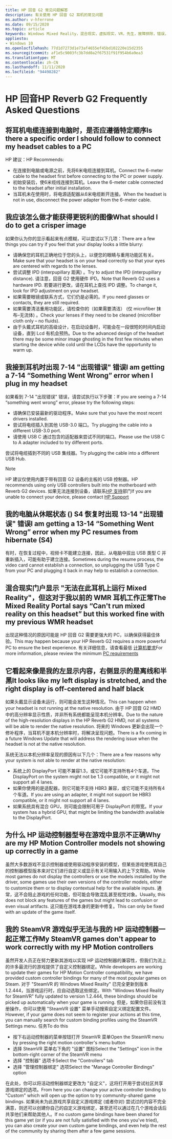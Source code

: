 ```yaml
---
title: HP 回音 G2 常见问题解答
description: 有关使用 HP 回音 G2 耳机的常见问题
ms.author: v-hferrone
ms.date: 09/15/2020
ms.topic: article
keywords: Windows Mixed Reality，混合现实，虚拟现实，VR，先生，故障排除，错误，帮助，支持，性能
appliesto:
- Windows 10
ms.openlocfilehash: 77d1d7273d1e73af4655ef45bd102220e15d2355
ms.sourcegitcommit: af1e5c9003fc3b7dd0a2f67531f91f954b6a9ea3
ms.translationtype: MT
ms.contentlocale: zh-CN
ms.lasthandoff: 11/11/2020
ms.locfileid: "94498282"
---
```

# <a name="hp-reverb-g2-frequently-asked-questions"></a><span data-ttu-id="15078-104">HP 回音</span><span class="sxs-lookup"><span data-stu-id="15078-104">HP Reverb G2 Frequently Asked Questions</span></span>

## <a name="is-there-a-specific-order-i-should-follow-to-connect-my-headset-cables-to-a-pc"></a><span data-ttu-id="15078-105">将耳机电缆连接到电脑时，是否应遵循特定顺序</span><span class="sxs-lookup"><span data-stu-id="15078-105">Is there a specific order I should follow to connect my headset cables to a PC</span></span>

<span data-ttu-id="15078-106">HP 建议：</span><span class="sxs-lookup"><span data-stu-id="15078-106">HP Recommends:</span></span>

- <span data-ttu-id="15078-107">在连接到电脑或电源之前，先将6米电缆连接到耳机。</span><span class="sxs-lookup"><span data-stu-id="15078-107">Connect the 6-meter cable to the headset first before connecting to the PC or power supply.</span></span>
- <span data-ttu-id="15078-108">初始安装后，使6米缆线连接到耳机。</span><span class="sxs-lookup"><span data-stu-id="15078-108">Leave the 6-meter cable connected to the headset after initial installation.</span></span>
- <span data-ttu-id="15078-109">当耳机未在使用时，将电源适配器从6米电缆断开连接。</span><span class="sxs-lookup"><span data-stu-id="15078-109">When the headset is not in use, disconnect the power adapter from the 6-meter cable.</span></span>

## <a name="what-should-i-do-to-get-a-crisper-image"></a><span data-ttu-id="15078-110">我应该怎么做才能获得更锐利的图像</span><span class="sxs-lookup"><span data-stu-id="15078-110">What should I do to get a crisper image</span></span>

<span data-ttu-id="15078-111">如果你认为你的显示看起来有点模糊，可以尝试以下几项：</span><span class="sxs-lookup"><span data-stu-id="15078-111">There are a few things you can try if you feel that your display looks a little blurry:</span></span>

- <span data-ttu-id="15078-112">请确保您的耳机正确地位于您的头上，以便您的眼睛与重用功能区有关。</span><span class="sxs-lookup"><span data-stu-id="15078-112">Make sure that your headset is on your head correctly so that your eyes are centered with regards to the lenses.</span></span>
- <span data-ttu-id="15078-113">尝试调整 IPD (interpupillary 距离) 。</span><span class="sxs-lookup"><span data-stu-id="15078-113">Try to adjust the IPD (interpupillary distance).</span></span> <span data-ttu-id="15078-114">请注意，回音 G2 使用硬件 IPD。</span><span class="sxs-lookup"><span data-stu-id="15078-114">Note that Reverb G2 uses a hardware IPD.</span></span> <span data-ttu-id="15078-115">若要进行更改，请在耳机上查找 IPD 调整。</span><span class="sxs-lookup"><span data-stu-id="15078-115">To change it, look for IPD adjustment on your headset.</span></span>
- <span data-ttu-id="15078-116">如果需要眼镜或联系方式，它们仍是必需的。</span><span class="sxs-lookup"><span data-stu-id="15078-116">If you need glasses or contacts, they are still required.</span></span>
- <span data-ttu-id="15078-117">如果需要清洁重用功能区，请检查你的（如果需要清洁） (仅 microfiber 抹布–无流体) 。</span><span class="sxs-lookup"><span data-stu-id="15078-117">Check your lenses if they need to be cleaned (microfiber cloth only – no fluids).</span></span>
- <span data-ttu-id="15078-118">由于头戴式耳机的高级设计，在启动设备时，可能会在一段很短的时间内启动设备，直到 Lcd 有机会预热。</span><span class="sxs-lookup"><span data-stu-id="15078-118">Due to the advanced design of the headset there may be some minor image ghosting in the first few minutes when starting the device while cold until the LCDs have the opportunity to warm up.</span></span>

## <a name="i-am-getting-a-7-14-something-went-wrong-error-when-i-plug-in-my-headset"></a><span data-ttu-id="15078-119">我接到耳机时出现 7-14 "出现错误" 错误</span><span class="sxs-lookup"><span data-stu-id="15078-119">I am getting a 7-14 “Something Went Wrong” error when I plug in my headset</span></span>

<span data-ttu-id="15078-120">如果看到 7-14 "出现错误" 错误，请尝试执行以下步骤：</span><span class="sxs-lookup"><span data-stu-id="15078-120">If you are seeing a 7-14 “something went wrong” error, please try the following steps:</span></span>

- <span data-ttu-id="15078-121">请确保已安装最新的驱动程序。</span><span class="sxs-lookup"><span data-stu-id="15078-121">Make sure that you have the most recent drivers installed.</span></span>
- <span data-ttu-id="15078-122">尝试将电缆插入到其他 USB-3.0 端口。</span><span class="sxs-lookup"><span data-stu-id="15078-122">Try plugging the cable into a different USB-3.0 port.</span></span>
- <span data-ttu-id="15078-123">请使用 USB C 通过包含的适配器来尝试不同的端口。</span><span class="sxs-lookup"><span data-stu-id="15078-123">Please use the USB C to A adapter included to try different ports.</span></span>

<span data-ttu-id="15078-124">尝试将电缆插到不同的 USB 集线器。</span><span class="sxs-lookup"><span data-stu-id="15078-124">Try plugging the cable into a different USB Hub.</span></span>  

> [!NOTE]
> <span data-ttu-id="15078-125">HP 建议仅使用内置于带有回音 G2 设备的主板的 USB 控制器。</span><span class="sxs-lookup"><span data-stu-id="15078-125">HP recommends using only USB controllers built into the motherboard with Reverb G2 devices.</span></span>
> <span data-ttu-id="15078-126">如果无法连接到设备，请联系[HP 支持](https://support.hp.com/us-en)部门</span><span class="sxs-lookup"><span data-stu-id="15078-126">If you are unable to connect your device, please contact [HP Support](https://support.hp.com/us-en)</span></span>

## <a name="i-am-getting-a-13-14-something-went-wrong-error-when-my-pc-resumes-from-hibernate-s4"></a><span data-ttu-id="15078-127">我的电脑从休眠状态 () S4 恢复时出现 13-14 "出现错误" 错误</span><span class="sxs-lookup"><span data-stu-id="15078-127">I am getting a 13-14 “Something Went Wrong” error when my PC resumes from hibernate (S4)</span></span>

<span data-ttu-id="15078-128">有时，在恢复过程中，视频卡不能建立连接，因此，从电脑中拔出 USB 类型 C 并重新插入，可能有助于建立连接。</span><span class="sxs-lookup"><span data-stu-id="15078-128">Sometimes during the resume process, the video card cannot establish a connection, so unplugging the USB Type C from your PC and plugging it back in may help to establish a connection.</span></span>

## <a name="the-mixed-reality-portal-says-cant-run-mixed-reality-on-this-headset-but-this-worked-fine-with-my-previous-wmr-headset"></a><span data-ttu-id="15078-129">混合现实门户显示 "无法在此耳机上运行 Mixed Reality"，但这对于我以前的 WMR 耳机工作正常</span><span class="sxs-lookup"><span data-stu-id="15078-129">The Mixed Reality Portal says “Can't run mixed reality on this headset” but this worked fine with my previous WMR headset</span></span>

<span data-ttu-id="15078-130">出现这种情况的原因可能是 HP 回音 G2 需要更强大的 PC，以确保获得最佳体验。</span><span class="sxs-lookup"><span data-stu-id="15078-130">This may happen because your HP Reverb G2 requires a more powerful PC to ensure the best experience.</span></span> <span data-ttu-id="15078-131">有关详细信息，请查看最低 [计算机要求](windows-mixed-reality-minimum-pc-hardware-compatibility-guidelines.md)</span><span class="sxs-lookup"><span data-stu-id="15078-131">For more information, please review the minimum [PC requirements](windows-mixed-reality-minimum-pc-hardware-compatibility-guidelines.md)</span></span>

## <a name="it-looks-like-my-left-display-is-stretched-and-the-right-display-is-off-centered-and-half-black"></a><span data-ttu-id="15078-132">它看起来像是我的左显示内容，右侧显示的是离线和半黑</span><span class="sxs-lookup"><span data-stu-id="15078-132">It looks like my left display is stretched, and the right display is off-centered and half black</span></span>

<span data-ttu-id="15078-133">如果头戴显示设备未运行，则可能会发生这种情况。</span><span class="sxs-lookup"><span data-stu-id="15078-133">This can happen when your headset is not running at the native resolution.</span></span> <span data-ttu-id="15078-134">由于 HP 回音 G2 HMD 中的高分辨率显示性质，并非所有系统都能呈现本机分辨率。</span><span class="sxs-lookup"><span data-stu-id="15078-134">Due to the nature of the high-resolution displays in the HP Reverb G2 HMD, not all systems will be able to render the native resolution.</span></span> <span data-ttu-id="15078-135">将来的 Windows 更新会出现一个修补程序，当耳机不是本机分辨率时，将解决呈现问题。</span><span class="sxs-lookup"><span data-stu-id="15078-135">There is a fix coming in a future Windows Update that will address the rendering issue when the headset is not at the native resolution.</span></span>

<span data-ttu-id="15078-136">系统无法以本机分辨率呈现的原因有以下几个：</span><span class="sxs-lookup"><span data-stu-id="15078-136">There are a few reasons why your system is not able to render at the native resolution:</span></span>

- <span data-ttu-id="15078-137">系统上的 DisplayPort 可能不兼容1.3，或它可能不支持所有4个车道。</span><span class="sxs-lookup"><span data-stu-id="15078-137">The DisplayPort on the system might not be 1.3 compatible, or it might not support all 4 lanes.</span></span>
- <span data-ttu-id="15078-138">如果你使用的是适配器，则它可能不支持 HBR3 兼容，或它可能不支持所有4个车道。</span><span class="sxs-lookup"><span data-stu-id="15078-138">If you are using an adapter, it might not support be HBR3 compatible, or it might not support all 4 lanes.</span></span>
- <span data-ttu-id="15078-139">如果系统具有混合 GPU，则可能会限制可用于 DisplayPort 的带宽。</span><span class="sxs-lookup"><span data-stu-id="15078-139">If your system has a hybrid GPU, that might be limiting the bandwidth available to the DisplayPort.</span></span>

## <a name="why-are-my-hp-motion-controller-models-not-showing-up-correctly-in-a-game"></a><span data-ttu-id="15078-140">为什么 HP 运动控制器型号在游戏中显示不正确</span><span class="sxs-lookup"><span data-stu-id="15078-140">Why are my HP Motion Controller models not showing up correctly in a game</span></span>

<span data-ttu-id="15078-141">虽然大多数游戏不显示控制器或使用驱动程序安装的模型，但某些游戏使用其自己的控制器模型版本来对它们进行自定义或显示有关可用输入的上下文帮助。</span><span class="sxs-lookup"><span data-stu-id="15078-141">While most games do not display the controllers or use the models installed by the driver, some games use their own versions of the controller models, either to customize them or to display contextual help for the available inputs.</span></span> <span data-ttu-id="15078-142">通常，这不会阻止游戏的任何功能，但可能会导致混乱甚至视觉对象。</span><span class="sxs-lookup"><span data-stu-id="15078-142">Usually, this does not block any features of the games but might lead to confusion or even visual artifacts.</span></span> <span data-ttu-id="15078-143">这只能在游戏本身的更新中修复。</span><span class="sxs-lookup"><span data-stu-id="15078-143">This can only be fixed with an update of the game itself.</span></span>

## <a name="my-steamvr-games-dont-appear-to-work-correctly-with-my-hp-motion-controllers"></a><span data-ttu-id="15078-144">我的 SteamVR 游戏似乎无法与我的 HP 运动控制器一起正常工作</span><span class="sxs-lookup"><span data-stu-id="15078-144">My SteamVR games don't appear to work correctly with my HP Motion controllers</span></span>

<span data-ttu-id="15078-145">虽然开发人员正在努力更新其游戏以实现 HP 运动控制器的兼容性，但我们为流上的许多最流行的游戏提供了自定义控制器绑定。</span><span class="sxs-lookup"><span data-stu-id="15078-145">While developers are working to update their games for HP Motion Controller compatibility, we have provided custom controller bindings for many of the most popular games on Steam.</span></span> <span data-ttu-id="15078-146">对于 "SteamVR 的 Windows Mixed Reality" 已完全更新到版本1.2.444，当游戏运行时，应自动选取这些绑定。</span><span class="sxs-lookup"><span data-stu-id="15078-146">With "Windows Mixed Reality for SteamVR" fully updated to version 1.2.444, these bindings should be picked up automatically when your game is running.</span></span> <span data-ttu-id="15078-147">但是，如果你目前没有注册操作，你可以使用 "SteamVR 设置" 菜单手动搜索自定义绑定配置文件。</span><span class="sxs-lookup"><span data-stu-id="15078-147">However, if your game does not seem to register your actions at this time, you can manually search for custom binding profiles using the SteamVR Settings menu.</span></span>
<span data-ttu-id="15078-148">任务</span><span class="sxs-lookup"><span data-stu-id="15078-148">To do this</span></span>

- <span data-ttu-id="15078-149">按下右运动控制器的菜单按钮打开 SteamVR 菜单</span><span class="sxs-lookup"><span data-stu-id="15078-149">Open the SteamVR menu by pressing the right motion controller's menu button</span></span>
- <span data-ttu-id="15078-150">选择 SteamVR 菜单右下角的 "设置" 图标</span><span class="sxs-lookup"><span data-stu-id="15078-150">Select the "Settings" icon in the bottom-right corner of the SteamVR menu</span></span>
- <span data-ttu-id="15078-151">选择 "控制器" 选项卡</span><span class="sxs-lookup"><span data-stu-id="15078-151">Select the "Controllers" tab</span></span>
- <span data-ttu-id="15078-152">选择 "管理控制器绑定" 选项</span><span class="sxs-lookup"><span data-stu-id="15078-152">Select the "Manage Controller Bindings" option</span></span>

<span data-ttu-id="15078-153">在此处，你可以将活动控制器绑定更改为 "自定义"，这将打开用于尝试社区共享游戏绑定的选项。</span><span class="sxs-lookup"><span data-stu-id="15078-153">From here you can change your active controller binding to "Custom" which will open up the option to try community-shared game bindings.</span></span>
<span data-ttu-id="15078-154">如果尚未为此游戏共享自定义游戏绑定 (或者你对) 尝试过的内容不完全满意，则还可以创建你自己的自定义游戏绑定，甚至还可以通过在几个游戏会话后共享他们来帮助其他人。</span><span class="sxs-lookup"><span data-stu-id="15078-154">If no custom game bindings have been shared for this game yet (or if you are not fully satisfied with the ones you've tried), you can also create your own custom game bindings, and even help the rest of the community by sharing them after a few game sessions.</span></span>
